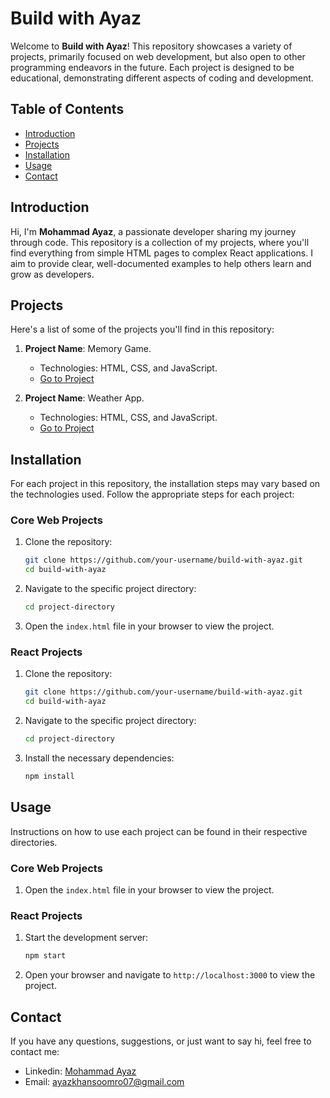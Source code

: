 # Build with Ayaz

Welcome to **Build with Ayaz**! This repository showcases a variety of projects, primarily focused on web development, but also open to other programming endeavors in the future. Each project is designed to be educational, demonstrating different aspects of coding and development.

## Table of Contents

- [Introduction](#introduction)
- [Projects](#projects)
- [Installation](#installation)
- [Usage](#usage)
- [Contact](#contact)

## Introduction

Hi, I'm **Mohammad Ayaz**, a passionate developer sharing my journey through code. This repository is a collection of my projects, where you'll find everything from simple HTML pages to complex React applications. I aim to provide clear, well-documented examples to help others learn and grow as developers.

## Projects

Here's a list of some of the projects you'll find in this repository:

1. **Project Name**: Memory Game.
   - Technologies: HTML, CSS, and JavaScript.
   - [Go to Project](https://github.com/theayazsoomro/build-with-ayaz/tree/main/memory-game)

1. **Project Name**: Weather App.
   - Technologies: HTML, CSS, and JavaScript.
   - [Go to Project](https://github.com/theayazsoomro/build-with-ayaz/tree/main/weather-app)


## Installation

For each project in this repository, the installation steps may vary based on the technologies used. Follow the appropriate steps for each project:

### Core Web Projects

1. Clone the repository:
   ```sh
   git clone https://github.com/your-username/build-with-ayaz.git
   cd build-with-ayaz
   ```

2. Navigate to the specific project directory:
    ```sh
    cd project-directory
    ```

3. Open the `index.html` file in your browser to view the project.

### React Projects
1. Clone the repository:
   ```sh
   git clone https://github.com/your-username/build-with-ayaz.git
   cd build-with-ayaz
   ```

2. Navigate to the specific project directory:
    ```sh
    cd project-directory
    ```

3. Install the necessary dependencies:
    ```sh
    npm install
    ```

## Usage
Instructions on how to use each project can be found in their respective directories.

### Core Web Projects

1. Open the `index.html` file in your browser to view the project.

### React Projects

1. Start the development server:
    ```sh
    npm start
    ```

2. Open your browser and navigate to `http://localhost:3000` to view the project.


## Contact

If you have any questions, suggestions, or just want to say hi, feel free to contact me:
 - Linkedin: [Mohammad Ayaz](https://www.linkedin.com/in/theayazsoomro)
 - Email: [ayazkhansoomro07@gmail.com](mailto:ayazkhansoomro07@gmail.com)